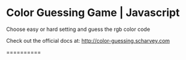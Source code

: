 Color Guessing Game | Javascript
==========

Choose easy or hard setting and guess the rgb color code

Check out the official docs at: http://color-guessing.scharvey.com

==========
